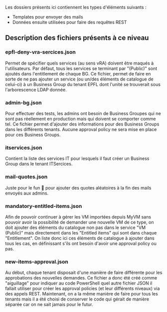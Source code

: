 Les dossiers présents ici contiennent les types d'éléments suivants :
- Templates pour envoyer des mails
- Données ensuite utilisées pour faire des requêtes REST

## Description des fichiers présents à ce niveau


### epfl-deny-vra-sercices.json
Permet de spécifier quels services (au sens vRA) doivent être maqués à l'utilisateurs. 
Par défaut, tous les services se terminant par "(Public)" sont ajoutés dans l'entitlement de chaque BG.
Ce fichier, permet de faire en sorte de ne pas ajouter un service (ou un/des éléments de catalogue de celui-ci) à un Business Group du tenant EPFL dont l'unité se trouverait sous l'arborescence LDAP donnée.

### admin-bg.json
Pour effectuer des tests, les admins ont besoin de Business Groupes qui ne sont pas réellement en production mais qui doivent se comporter comme tel.
Ce fichier permet d'ajouter des informations pour des Business Groups dans les différents tenants.
Aucune approval policy ne sera mise en place pour ces Business Groups.

### itservices.json
Contient la liste des services IT pour lesquels il faut créer un Business Group dans le tenant ITSercices.

### mail-quotes.json
Juste pour le fun :rofl: pour ajouter des quotes aléatoires à la fin des mails envoyés aux admins.

### mandatory-entitled-items.json
Afin de pouvoir continuer à gérer les VM importées depuis MyVM sans pouvoir avoir la possibilité de demander une nouvelle VM de ce type, on doit ajouter des éléments du catalogue
non pas dans le service "VM (Public)" mais directement dans les "Entitled items" qui sont dans chaque "Entitlement". 
On liste donc ici ces éléments de catalogue à ajouter dans tous les cas, en définissant s'ils ont besoin d'avoir une approval policy ou pas.

### new-items-approval.json
Au début, chaque tenant disposait d'une manière de faire différente pour les approbations des nouvelles demandes. Ce fichier a donc été créé comme "aiguillage" pour indiquer au code PowerShell
quel autre fichier JSON il fallait utiliser pour créer les approval policies (et leur différents niveaux) via des appels REST. Maintenant, on a la même manière de faire pour tous les tenants mais
il a été choisi de conserver le code qui gérait de manière séparée car on ne sait jamais pour le futur.
